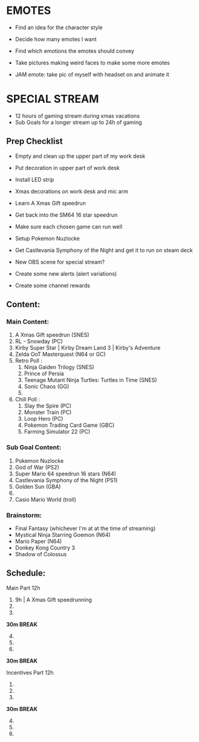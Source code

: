 # EMOTES

- Find an idea for the character style
- Decide how many emotes I want
- Find which emotions the emotes should convey

- Take pictures making weird faces to make some more emotes
- JAM emote: take pic of myself with headset on and animate it

# SPECIAL STREAM

- 12 hours of gaming stream during xmas vacations
- Sub Goals for a longer stream up to 24h of gaming

## Prep Checklist

- Empty and clean up the upper part of my work desk
- Put decoration in upper part of work desk
- Install LED strip
- Xmas decorations on work desk and mic arm

- Learn A Xmas Gift speedrun
- Get back into the SM64 16 star speedrun
- Make sure each chosen game can run well
- Setup Pokemon Nuzlocke
- Get Castlevania Symphony of the Night and get it to run on steam deck

- New OBS scene for special stream?
- Create some new alerts (alert variations)
- Create some channel rewards


## Content:

### Main Content:

1. A Xmas Gift speedrun (SNES)
2. RL - Snowday (PC)
3. Kirby Super Star | Kirby Dream Land 3 | Kirby's Adventure
4. Zelda OoT Masterquest (N64 or GC)
5. Retro Poll : 
    1. Ninja Gaiden Trilogy (SNES)
    2. Prince of Persia
    3. Teenage Mutant Ninja Turtles: Turtles in Time (SNES)
    4. Sonic Chaos (GG)
    5. 
6. Chill Poll :
    1. Slay the Spire (PC)
    2. Monster Train (PC)
    3. Loop Hero (PC)
    4. Pokemon Trading Card Game (GBC)
    5. Farming Simulator 22 (PC)

### Sub Goal Content:

1. Pokemon Nuzlocke 
2. God of War (PS2)
3. Super Mario 64 speedrun 16 stars (N64)
4. Castlevania Symphony of the Night (PS1)
5. Golden Sun (GBA)
6. 
7. Casio Mario World (troll)

### Brainstorm:

- Final Fantasy (whichever I'm at at the time of streaming)
- Mystical Ninja Starring Goemon (N64)
- Mario Paper (N64)
- Donkey Kong Country 3
- Shadow of Colossus

## Schedule:

Main Part 12h

1. 9h  | A Xmas Gift speedrunning
2. 
3. 

**30m BREAK**

4. 
5. 
6. 

**30m BREAK**

Incentives Part 12h

1. 
2. 
3. 

**30m BREAK**

4. 
5. 
6. 